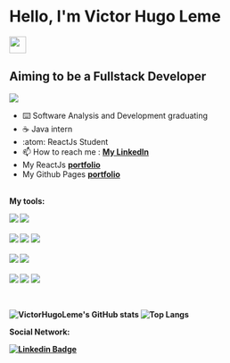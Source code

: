 # Hello, I'm Victor Hugo Leme 
<img src="https://raw.githubusercontent.com/MartinHeinz/MartinHeinz/master/wave.gif" width="30">

## Aiming to be a Fullstack Developer

![](https://komarev.com/ghpvc/?username=victorhugoleme&color=blueviolet)

- :keyboard: Software Analysis and Development graduating
- :coffee: Java intern
- :atom: ReactJs Student
- 📫 How to reach me : [**My LinkedIn**](https://www.linkedin.com/in/victor-hugoleme/?locale=en_US)
- My ReactJs [**portfolio**](https://victorhleme.dev/)
- My Github Pages [**portfolio**](https://victorhugoleme.github.io/bc-dio-js/)
<br>
<b>My tools: <b/>
<p>
  <img src=https://img.shields.io/badge/java-%23ED8B00.svg?style=for-the-badge&logo=java&logoColor=white>
  <img src=https://img.shields.io/badge/spring-%236DB33F.svg?style=for-the-badge&logo=spring&logoColor=white>
  <br>
  <br>
  <img src="https://img.shields.io/badge/Python-14354C?style=for-the-badge&logo=python&logoColor=white">
  <img src="https://img.shields.io/badge/FastAPI-005571?style=for-the-badge&logo=fastapi">
  <img src="https://img.shields.io/badge/django-%23092E20.svg?style=for-the-badge&logo=django&logoColor=white">
  <br>
  <br>
  <img src="https://img.shields.io/badge/html5-%23E34F26.svg?style=for-the-badge&logo=html5&logoColor=white">
  <img src="https://img.shields.io/badge/css3-%231572B6.svg?style=for-the-badge&logo=css3&logoColor=white">
  <br>
  <br>
  <img src="https://img.shields.io/badge/javascript-%23323330.svg?style=for-the-badge&logo=javascript&logoColor=%23F7DF1E">
  <img src="https://img.shields.io/badge/react-%2320232a.svg?style=for-the-badge&logo=react&logoColor=%2361DAFB">
  <img src="https://img.shields.io/badge/Firebase-039BE5?style=for-the-badge&logo=Firebase&logoColor=white">
<p/>
<br>
  
![VictorHugoLeme's GitHub stats](https://github-readme-stats.vercel.app/api?username=VictorHugoLeme&theme=radical&show_icons=true)
![Top Langs](https://github-readme-stats.vercel.app/api/top-langs/?username=victorhugoleme&theme=radical&show_icons=true&layout=compact&langs_count=8)
  
<b>Social Network: <b/>
<p>
  
  [![Linkedin Badge](https://img.shields.io/badge/-Linkedin-0077B5?style=for-the-badge&logo=Linkedin&logoColor=white)](https://www.linkedin.com/in/victor-hugoleme/?locale=en_US)
